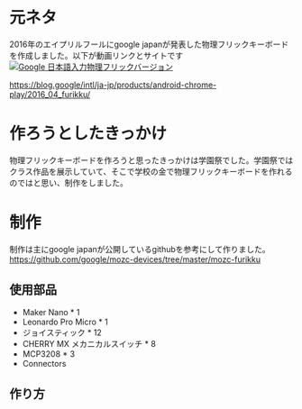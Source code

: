 # 元ネタ
2016年のエイプリルフールにgoogle japanが発表した物理フリックキーボードを作成しました。以下が動画リンクとサイトです\
[![Google 日本語入力物理フリックバージョン](https://github.com/user-attachments/assets/aec5b6de-97ed-4d39-81aa-129b392df61c)](https://youtu.be/5LI1PysAlkU?si=t8umUnH_9durJIMJ)

https://blog.google/intl/ja-jp/products/android-chrome-play/2016_04_furikku/

# 作ろうとしたきっかけ
物理フリックキーボードを作ろうと思ったきっかけは学園祭でした。学園祭ではクラス作品を展示していて、そこで学校の金で物理フリックキーボードを作れるのではと思い、制作をしました。

# 制作
制作は主にgoogle japanが公開しているgithubを参考にして作りました。
https://github.com/google/mozc-devices/tree/master/mozc-furikku

## 使用部品
- Maker Nano * 1
- Leonardo Pro Micro * 1
- ジョイスティック * 12
- CHERRY MX メカニカルスイッチ * 8
- MCP3208 * 3
- Connectors

## 作り方
